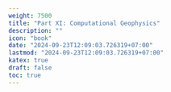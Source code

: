 ```yaml
---
weight: 7500
title: "Part XI: Computational Geophysics"
description: ""
icon: "book"
date: "2024-09-23T12:09:03.726319+07:00"
lastmod: "2024-09-23T12:09:03.726319+07:00"
katex: true
draft: false
toc: true
---
```

